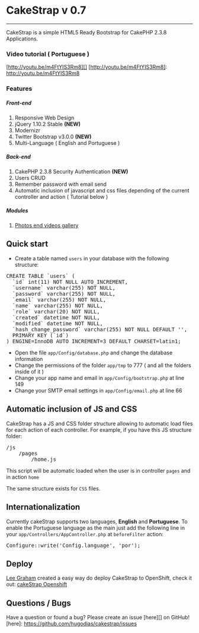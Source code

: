 # CakeStrap v 0.7
---
CakeStrap is a simple HTML5 Ready Bootstrap for CakePHP 2.3.8 Applications.


### Video tutorial ( Portuguese )
[http://youtu.be/m4FtYIS3Rm8][]
[http://youtu.be/m4FtYIS3Rm8]: http://youtu.be/m4FtYIS3Rm8


### Features
##### Front-end
1. Responsive Web Design
2. jQuery 1.10.2 Stable **(NEW)**
3. Modernizr
5. Twitter Bootstrap v3.0.0 **(NEW)**
6. Multi-Language ( English and Portuguese )

##### Back-end
1. CakePHP 2.3.8 Security Authentication **(NEW)**
2. Users CRUD
3. Remember password with email send
4. Automatic inclusion of  javascript and css files depending of the current controller and action ( Tutorial below )


##### Modules
1. [Photos end videos gallery](https://github.com/hugodias/CakeStrap-Manager-Module)


## Quick start

- Create a table named `users` in your database with the following structure:


<pre>CREATE TABLE `users` (
  `id` int(11) NOT NULL AUTO_INCREMENT,
  `username` varchar(255) NOT NULL,
  `password` varchar(255) NOT NULL,
  `email` varchar(255) NOT NULL,
  `name` varchar(255) NOT NULL,
  `role` varchar(20) NOT NULL,
  `created` datetime NOT NULL,
  `modified` datetime NOT NULL,
  `hash_change_password` varchar(255) NOT NULL DEFAULT '',
  PRIMARY KEY (`id`)
) ENGINE=InnoDB AUTO_INCREMENT=3 DEFAULT CHARSET=latin1;
</pre>


- Open the file `app/Config/database.php` and change the database information
- Change the permissions of the folder `app/tmp` to 777 ( and all the folders inside of it )
- Change your app name and email in `app/Config/bootstrap.php` at line 149
- Change your SMTP email settings in `app/Config/email.php` at line 66


## Automatic inclusion of JS and CSS
CakeStrap has a JS and CSS folder structure allowing to automatic load files for each action of each controller.
For example, if you have this JS structure folder:

<pre>
/js
	/pages
		/home.js
</pre>

This script will be automatic loaded when the user is in controller `pages` and in action `home`

The same structure exists for `CSS` files.

## Internationalization

Currently cakeStrap supports two languages, **English** and **Portuguese**. To enable the Portuguese language as the main just add the following line in your `app/Controllers/AppController.php` at `beforeFilter` action:
<pre>
Configure::write('Config.language', 'por');
</pre>

## Deploy
[Lee Graham](https://github.com/leegraham) created a easy way do deploy CakeStrap to OpenShift, check it out: [cakeStrap Openshift](https://github.com/leegraham/cakeStrap-example)

## Questions / Bugs

Have a question or found a bug? Please create an issue [here][] on GitHub!
[here]: https://github.com/hugodias/cakestrap/issues
